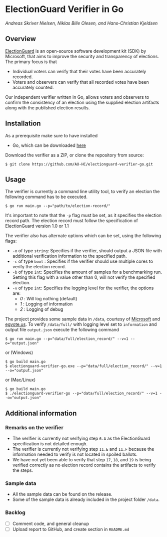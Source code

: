 # ElectionGuard Verifier in Go
*Andreas Skriver Nielsen, Niklas Bille Olesen, and Hans-Christian Kjeldsen*

## Overview
[ElectionGuard](https://github.com/microsoft/electionguard) is an open-source software development kit (SDK) by Microsoft,
that aims to improve the security and transparency of elections. The primary focus is that

- Individual voters can verify that their votes have been accurately recorded.
- Voters and observers can verify that all recorded votes have been accurately counted.

Our independent verifier written in Go, allows voters and observers to confirm the consistency of an election using the supplied election artifacts
along with the published election results.

## Installation
As a prerequisite make sure to have installed
- Go, which can be downloaded [here](https://go.dev/doc/install)

Download the verifier as a ZIP, or clone the repository from source:
```
$ git clone https://github.com/AU-HC/electionguard-verifier-go.git 
```

## Usage
The verifier is currently a command line utility tool, to verify an election the following command has to be executed.
```
$ go run main.go --p="path/to/election-record/"
```
It's important to note that the `-p` flag must be set, as it specifies the election record path. The election record
must follow the specification of ElectionGuard version 1.0 or 1.1

The verifier also has alternate options which can be set, using the following flags:
- `-o` of type `string`: Specifies if the verifier, should output a JSON file with additional verification information to the specified path.
- `-c` of type `bool` : Specifies if the verifier should use multiple cores to verify the election record.
- `-b` of type `int`: Specifies the amount of samples for a benchmarking run. Setting this flag with a value other than 0, will not verify the specified election.
- `-v` of type `int`: Specifies the logging level for the verifier, the options are:
    - *0* : Will log nothing (default)
    - *1* : Logging of information
    - *2* : Logging of debug

The project provides some sample data in `/data`, courtesy of [Microsoft](https://github.com/microsoft/electionguard/releases/tag/v1.1) and [egvote.us](https://www.egvote.us/cc/id/22). 
To verify `/data/full/` with logging level set to `information` and output file `output.json` execute the following command
```
$ go run main.go --p="data/full/election_record/" --v=1 --o="output.json" 
```
or (Windows)
```
$ go build main.go
$ electionguard-verifier-go.exe --p="data/full/election_record/" --v=1 --o="output.json" 
```
or (Mac/Linux)
```
$ go build main.go
$ ./electionguard-verifier-go --p="data/full/election_record/" --v=1 --o="output.json" 
```

## Additional information
### Remarks on the verifier
* The verifier is currently not verifying step `6.A` as the ElectionGuard specification is not detailed enough.
* The verifier is currently not verifying step `11.E` and `11.F` because the information needed to verify is not located in spoiled ballots.
* We have not yet been able to verify that step `17`, `18`, and `19` is being verified correctly as no election record contains the artifacts to verify the steps. 

### Sample data
* All the sample data can be found on the release.
* Some of the sample data is already included in the project folder `/data`.

### Backlog
- [ ] Comment code, and general cleanup
- [ ] Upload report to GitHub, and create section in `README.md`
